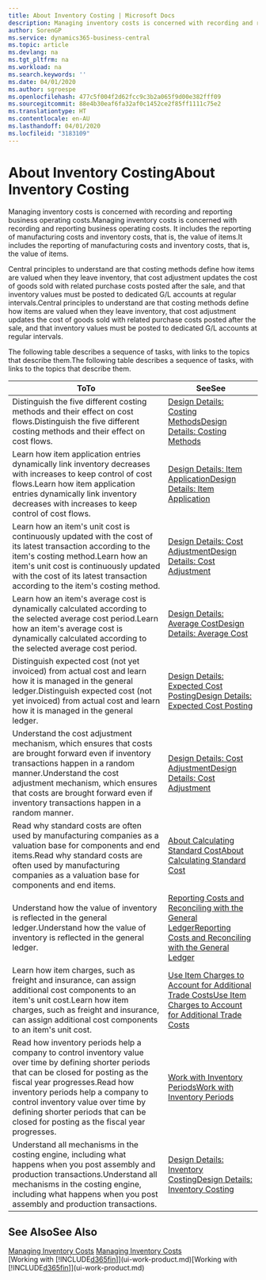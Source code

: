 ```yaml
---
title: About Inventory Costing | Microsoft Docs
description: Managing inventory costs is concerned with recording and reporting business operating costs. It includes the reporting of manufacturing costs and inventory costs, that is, the value of items.
author: SorenGP
ms.service: dynamics365-business-central
ms.topic: article
ms.devlang: na
ms.tgt_pltfrm: na
ms.workload: na
ms.search.keywords: ''
ms.date: 04/01/2020
ms.author: sgroespe
ms.openlocfilehash: 477c5f004f2d62fcc9c3b2a065f9d00e382fff09
ms.sourcegitcommit: 88e4b30eaf6fa32af0c1452ce2f85ff1111c75e2
ms.translationtype: HT
ms.contentlocale: en-AU
ms.lasthandoff: 04/01/2020
ms.locfileid: "3183109"
---
```

# <a name="about-inventory-costing"></a><span data-ttu-id="ba7e5-104">About Inventory Costing</span><span class="sxs-lookup"><span data-stu-id="ba7e5-104">About Inventory Costing</span></span>
<span data-ttu-id="ba7e5-105">Managing inventory costs is concerned with recording and reporting business operating costs.</span><span class="sxs-lookup"><span data-stu-id="ba7e5-105">Managing inventory costs is concerned with recording and reporting business operating costs.</span></span> <span data-ttu-id="ba7e5-106">It includes the reporting of manufacturing costs and inventory costs, that is, the value of items.</span><span class="sxs-lookup"><span data-stu-id="ba7e5-106">It includes the reporting of manufacturing costs and inventory costs, that is, the value of items.</span></span>  

 <span data-ttu-id="ba7e5-107">Central principles to understand are that costing methods define how items are valued when they leave inventory, that cost adjustment updates the cost of goods sold with related purchase costs posted after the sale, and that inventory values must be posted to dedicated G/L accounts at regular intervals.</span><span class="sxs-lookup"><span data-stu-id="ba7e5-107">Central principles to understand are that costing methods define how items are valued when they leave inventory, that cost adjustment updates the cost of goods sold with related purchase costs posted after the sale, and that inventory values must be posted to dedicated G/L accounts at regular intervals.</span></span>  

 <span data-ttu-id="ba7e5-108">The following table describes a sequence of tasks, with links to the topics that describe them.</span><span class="sxs-lookup"><span data-stu-id="ba7e5-108">The following table describes a sequence of tasks, with links to the topics that describe them.</span></span>   

|<span data-ttu-id="ba7e5-109">**To**</span><span class="sxs-lookup"><span data-stu-id="ba7e5-109">**To**</span></span>|<span data-ttu-id="ba7e5-110">**See**</span><span class="sxs-lookup"><span data-stu-id="ba7e5-110">**See**</span></span>|  
|------------|-------------|  
|<span data-ttu-id="ba7e5-111">Distinguish the five different costing methods and their effect on cost flows.</span><span class="sxs-lookup"><span data-stu-id="ba7e5-111">Distinguish the five different costing methods and their effect on cost flows.</span></span>|[<span data-ttu-id="ba7e5-112">Design Details: Costing Methods</span><span class="sxs-lookup"><span data-stu-id="ba7e5-112">Design Details: Costing Methods</span></span>](design-details-costing-methods.md)|  
|<span data-ttu-id="ba7e5-113">Learn how item application entries dynamically link inventory decreases with increases to keep control of cost flows.</span><span class="sxs-lookup"><span data-stu-id="ba7e5-113">Learn how item application entries dynamically link inventory decreases with increases to keep control of cost flows.</span></span>|[<span data-ttu-id="ba7e5-114">Design Details: Item Application</span><span class="sxs-lookup"><span data-stu-id="ba7e5-114">Design Details: Item Application</span></span>](design-details-item-application.md)|  
|<span data-ttu-id="ba7e5-115">Learn how an item's unit cost is continuously updated with the cost of its latest transaction according to the item's costing method.</span><span class="sxs-lookup"><span data-stu-id="ba7e5-115">Learn how an item's unit cost is continuously updated with the cost of its latest transaction according to the item's costing method.</span></span>|[<span data-ttu-id="ba7e5-116">Design Details: Cost Adjustment</span><span class="sxs-lookup"><span data-stu-id="ba7e5-116">Design Details: Cost Adjustment</span></span>](design-details-cost-adjustment.md)|  
|<span data-ttu-id="ba7e5-117">Learn how an item's average cost is dynamically calculated according to the selected average cost period.</span><span class="sxs-lookup"><span data-stu-id="ba7e5-117">Learn how an item's average cost is dynamically calculated according to the selected average cost period.</span></span>|[<span data-ttu-id="ba7e5-118">Design Details: Average Cost</span><span class="sxs-lookup"><span data-stu-id="ba7e5-118">Design Details: Average Cost</span></span>](design-details-average-cost.md)|  
|<span data-ttu-id="ba7e5-119">Distinguish expected cost (not yet invoiced) from actual cost and learn how it is managed in the general ledger.</span><span class="sxs-lookup"><span data-stu-id="ba7e5-119">Distinguish expected cost (not yet invoiced) from actual cost and learn how it is managed in the general ledger.</span></span>|[<span data-ttu-id="ba7e5-120">Design Details: Expected Cost Posting</span><span class="sxs-lookup"><span data-stu-id="ba7e5-120">Design Details: Expected Cost Posting</span></span>](design-details-expected-cost-posting.md)|  
|<span data-ttu-id="ba7e5-121">Understand the cost adjustment mechanism, which ensures that costs are brought forward even if inventory transactions happen in a random manner.</span><span class="sxs-lookup"><span data-stu-id="ba7e5-121">Understand the cost adjustment mechanism, which ensures that costs are brought forward even if inventory transactions happen in a random manner.</span></span>|[<span data-ttu-id="ba7e5-122">Design Details: Cost Adjustment</span><span class="sxs-lookup"><span data-stu-id="ba7e5-122">Design Details: Cost Adjustment</span></span>](design-details-cost-adjustment.md)|  
|<span data-ttu-id="ba7e5-123">Read why standard costs are often used by manufacturing companies as a valuation base for components and end items.</span><span class="sxs-lookup"><span data-stu-id="ba7e5-123">Read why standard costs are often used by manufacturing companies as a valuation base for components and end items.</span></span>|[<span data-ttu-id="ba7e5-124">About Calculating Standard Cost</span><span class="sxs-lookup"><span data-stu-id="ba7e5-124">About Calculating Standard Cost</span></span>](finance-about-calculating-standard-cost.md)|  
|<span data-ttu-id="ba7e5-125">Understand how the value of inventory is reflected in the general ledger.</span><span class="sxs-lookup"><span data-stu-id="ba7e5-125">Understand how the value of inventory is reflected in the general ledger.</span></span>|[<span data-ttu-id="ba7e5-126">Reporting Costs and Reconciling with the General Ledger</span><span class="sxs-lookup"><span data-stu-id="ba7e5-126">Reporting Costs and Reconciling with the General Ledger</span></span>](finance-report-costs-and-reconcile-with-the-general-ledger.md)|  
|<span data-ttu-id="ba7e5-127">Learn how item charges, such as freight and insurance, can assign additional cost components to an item's unit cost.</span><span class="sxs-lookup"><span data-stu-id="ba7e5-127">Learn how item charges, such as freight and insurance, can assign additional cost components to an item's unit cost.</span></span>|[<span data-ttu-id="ba7e5-128">Use Item Charges to Account for Additional Trade Costs</span><span class="sxs-lookup"><span data-stu-id="ba7e5-128">Use Item Charges to Account for Additional Trade Costs</span></span>](payables-how-assign-item-charges.md)|  
|<span data-ttu-id="ba7e5-129">Read how inventory periods help a company to control inventory value over time by defining shorter periods that can be closed for posting as the fiscal year progresses.</span><span class="sxs-lookup"><span data-stu-id="ba7e5-129">Read how inventory periods help a company to control inventory value over time by defining shorter periods that can be closed for posting as the fiscal year progresses.</span></span>|[<span data-ttu-id="ba7e5-130">Work with Inventory Periods</span><span class="sxs-lookup"><span data-stu-id="ba7e5-130">Work with Inventory Periods</span></span>](finance-how-to-work-with-inventory-periods.md)|  
|<span data-ttu-id="ba7e5-131">Understand all mechanisms in the costing engine, including what happens when you post assembly and production transactions.</span><span class="sxs-lookup"><span data-stu-id="ba7e5-131">Understand all mechanisms in the costing engine, including what happens when you post assembly and production transactions.</span></span>|[<span data-ttu-id="ba7e5-132">Design Details: Inventory Costing</span><span class="sxs-lookup"><span data-stu-id="ba7e5-132">Design Details: Inventory Costing</span></span>](design-details-inventory-costing.md)|  

## <a name="see-also"></a><span data-ttu-id="ba7e5-133">See Also</span><span class="sxs-lookup"><span data-stu-id="ba7e5-133">See Also</span></span>
<span data-ttu-id="ba7e5-134">[Managing Inventory Costs](finance-manage-inventory-costs.md)  </span><span class="sxs-lookup"><span data-stu-id="ba7e5-134">[Managing Inventory Costs](finance-manage-inventory-costs.md)  </span></span>  
<span data-ttu-id="ba7e5-135">[Working with [!INCLUDE[d365fin](includes/d365fin_md.md)]](ui-work-product.md)</span><span class="sxs-lookup"><span data-stu-id="ba7e5-135">[Working with [!INCLUDE[d365fin](includes/d365fin_md.md)]](ui-work-product.md)</span></span>
